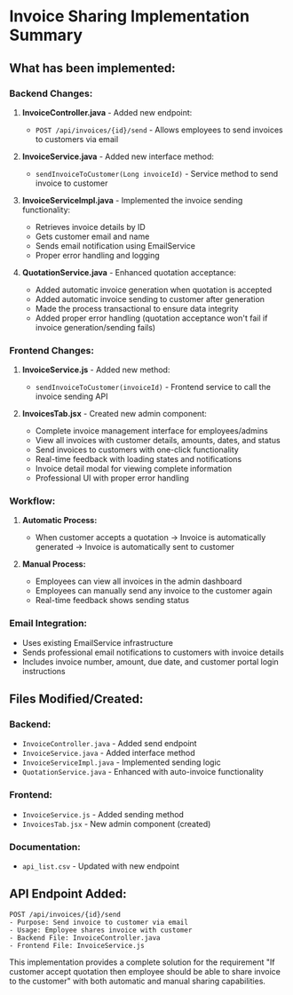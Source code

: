 # Invoice Sharing Implementation Summary

## What has been implemented:

### Backend Changes:

1. **InvoiceController.java** - Added new endpoint:
   - `POST /api/invoices/{id}/send` - Allows employees to send invoices to customers via email

2. **InvoiceService.java** - Added new interface method:
   - `sendInvoiceToCustomer(Long invoiceId)` - Service method to send invoice to customer

3. **InvoiceServiceImpl.java** - Implemented the invoice sending functionality:
   - Retrieves invoice details by ID
   - Gets customer email and name
   - Sends email notification using EmailService
   - Proper error handling and logging

4. **QuotationService.java** - Enhanced quotation acceptance:
   - Added automatic invoice generation when quotation is accepted
   - Added automatic invoice sending to customer after generation
   - Made the process transactional to ensure data integrity
   - Added proper error handling (quotation acceptance won't fail if invoice generation/sending fails)

### Frontend Changes:

1. **InvoiceService.js** - Added new method:
   - `sendInvoiceToCustomer(invoiceId)` - Frontend service to call the invoice sending API

2. **InvoicesTab.jsx** - Created new admin component:
   - Complete invoice management interface for employees/admins
   - View all invoices with customer details, amounts, dates, and status
   - Send invoices to customers with one-click functionality
   - Real-time feedback with loading states and notifications
   - Invoice detail modal for viewing complete information
   - Professional UI with proper error handling

### Workflow:

1. **Automatic Process:**
   - When customer accepts a quotation → Invoice is automatically generated → Invoice is automatically sent to customer

2. **Manual Process:**
   - Employees can view all invoices in the admin dashboard
   - Employees can manually send any invoice to the customer again
   - Real-time feedback shows sending status

### Email Integration:

- Uses existing EmailService infrastructure
- Sends professional email notifications to customers with invoice details
- Includes invoice number, amount, due date, and customer portal login instructions

## Files Modified/Created:

### Backend:
- `InvoiceController.java` - Added send endpoint
- `InvoiceService.java` - Added interface method
- `InvoiceServiceImpl.java` - Implemented sending logic
- `QuotationService.java` - Enhanced with auto-invoice functionality

### Frontend:
- `InvoiceService.js` - Added sending method
- `InvoicesTab.jsx` - New admin component (created)

### Documentation:
- `api_list.csv` - Updated with new endpoint

## API Endpoint Added:
```
POST /api/invoices/{id}/send
- Purpose: Send invoice to customer via email
- Usage: Employee shares invoice with customer
- Backend File: InvoiceController.java
- Frontend File: InvoiceService.js
```

This implementation provides a complete solution for the requirement "If customer accept quotation then employee should be able to share invoice to the customer" with both automatic and manual sharing capabilities.